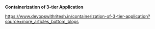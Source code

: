 **Containerization of 3-tier Application**

https://www.devopswithritesh.in/containerization-of-3-tier-application?source=more_articles_bottom_blogs
